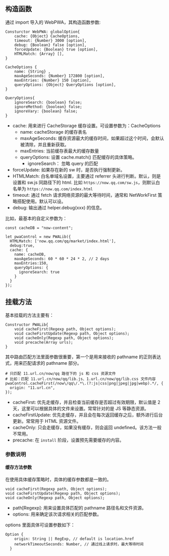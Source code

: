 ## 构造函数

通过 import 导入的 WebPWA，其构造函数参数:

```
Consturctor WebPWA: globalOption{
    cache: {Object} CacheOptions,
	timeout: {Number} 3000 [option],
	debug: {Boolean} false [option],
	forceUpdate: {Boolean} true [option],
    HTMLMatch: {Array} [],
}

CacheOptions {
    name: {String} , 
    maxAgeSeconds: {Number} 172800 [option], 
    maxEntries: {Number} 150 [option], 
    queryOptions: {Object} QueryOptions [option], 
}

QueryOptions{
    ignoreSearch: {boolean} false;
    ignoreMethod: {boolean} false;
    ignoreVary: {boolean} false;
}

```

 - cache: 用来进行 CacheStorage 缓存设置。可设置参数为：CacheOptions
    - name: cacheStorage 的缓存表名
    - maxAgeSeconds: 缓存资源最大的缓存时间，如果超过这个时间，会默认被清除，并且重新获取。
    - maxEntries: 当前缓存表最大的缓存数量
    - queryOptions: 设置 cache.match() 匹配缓存的具体策略。
        - ignoreSearch： 忽略 query 的匹配
 - forceUpdate: 如果存在新的 sw 时，是否执行强制更新。
 - HTMLMatch: 白名单域名设置，主要通过 referrer 头进行判断。默认，则是设置和 sw.js 同路径下的 html. 比如 `https://now.qq.com/sw.js`，则默认白名单为 `https://now.qq.com/index.html`
 - timeout: 通过 fetch 请求网络资源的最大等待时间，通常和 NetWorkFirst 策略搭配使用。默认可以设。
 - debug: 输出通过 helper.debug(xxx) 的信息。
 
比如，最基本的自定义参数为：

```
const cacheDB = "now-content";

let pwaControl = new PWALib({
  HTMLMatch: ['now.qq.com/qq/market/index.html'],
  debug:true,
  cache: {
    name: cacheDB,
    maxAgeSeconds: 60 * 60 * 24 * 2, // 2 days
    maxEntries:150,
    queryOptions: {
      ignoreSearch: true
    }
  }
});
```

## 挂载方法

基本挂载的方法主要有：

```
Constructor PWALib{
    void cacheFirst(Regexp path, Object options);
    void cacheFirstUpdate(Regexp path, Object options);
    void cacheOnly(Regexp path, Object options);
    void precache(Array urls);
}
```

其中路由匹配方法里面参数很重要，第一个是用来接收的 pathname 的正则表达式，用来匹配请求的 pathname 部分。

```
# 只匹配 11.url.cn/now/qq 路径下的 js 和 css 资源文件
# 比如：匹配 11.url.cn/now/qq/lib.js、1.url.cn/now/qq/lib.css 文件内容
pwaControl.cacheFirst(/now\/qq\/.*\.(?:js|css|png|jpeg|jpg|webp).*/, {
  origin: "11.url.cn",
});

```

 - cacheFirst: 优先走缓存，并且检查当前缓存是否超过有效期限，默认值是 2 天，这里可以根据具体的文件来设置。常常针对的是 JS 等静态资源。
 - cacheFirstUpdate: 优先走缓存，并且会在每次返回缓存之后，额外进行后台更新。常常用于 HTML 资源文件。
 - cacheOnly: 只会走缓存，如果没有缓存，则会返回 undefined。该方法一般不常用。
 - precache: 在 `install` 阶段，设置预先需要缓存的内容。


### 参数说明

#### 缓存方法参数

在使用具体缓存策略时，具体的缓存参数都是一致的。

```
void cacheFirst(Regexp path, Object options);
void cacheFirstUpdate(Regexp path, Object options);
void cacheOnly(Regexp path, Object options);
```

 - path[Regexp]: 用来设置具体匹配的 pathname 路径名和文件资源。
 - options: 用来确定该次请求相关的匹配参数。

options 里面具体可设置参数如下：

```
Option {
    origin: String || RegExp, // default is location.href
    networkTimeoutSeconds: Number, // 通过线上请求时，最大等待时间
  }
```